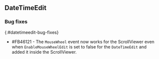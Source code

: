 ## DateTimeEdit

### Bug fixes
{:#datetimeedit-bug-fixes}

* \#FB46121 - The `MouseWheel` event now works for the ScrollViewer even when `EnableMouseWheelEdit` is set to false for the `DateTimeEdit` and added it inside the ScrollViewer.
